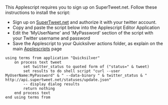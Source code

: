 This Applescript requires you to sign up on SuperTweet.net. Follow these
instructions to install the script:

-   Sign up on [SuperTweet.net](http://supertweet.net) and authorize it
    with your twitter account.
-   Copy and paste the script below into the Applescript Editor
    Application
-   Edit the 'MyUserName' and 'MyPassword' section of the script with
    your Twitter username and password
-   Save the Applescript to your Quicksilver actions folder, as explain
    on the main [Applescripts](Applescripts "wikilink") page

``` applescript
using terms from application "Quicksilver"
    on process text tweet
        set twitter_status to quoted form of ("status=" & tweet)
        set results to do shell script "curl --user MyUserName:MyPassword" & " --data-binary " & twitter_status & " http://api.supertweet.net/statuses/update.json"
        -- display dialog results
        return nothing
    end process text
end using terms from
```